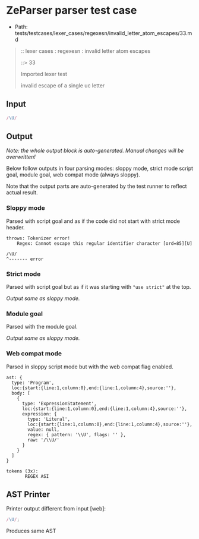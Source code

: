 # ZeParser parser test case

- Path: tests/testcases/lexer_cases/regexesn/invalid_letter_atom_escapes/33.md

> :: lexer cases : regexesn : invalid letter atom escapes
>
> ::> 33
>
> Imported lexer test
>
> invalid escape of a single uc letter


## Input

`````js
/\U/
`````

## Output

_Note: the whole output block is auto-generated. Manual changes will be overwritten!_

Below follow outputs in four parsing modes: sloppy mode, strict mode script goal, module goal, web compat mode (always sloppy).

Note that the output parts are auto-generated by the test runner to reflect actual result.

### Sloppy mode

Parsed with script goal and as if the code did not start with strict mode header.

`````
throws: Tokenizer error!
    Regex: Cannot escape this regular identifier character [ord=85][U]

/\U/
^------- error
`````

### Strict mode

Parsed with script goal but as if it was starting with `"use strict"` at the top.

_Output same as sloppy mode._

### Module goal

Parsed with the module goal.

_Output same as sloppy mode._

### Web compat mode

Parsed in sloppy script mode but with the web compat flag enabled.

`````
ast: {
  type: 'Program',
  loc:{start:{line:1,column:0},end:{line:1,column:4},source:''},
  body: [
    {
      type: 'ExpressionStatement',
      loc:{start:{line:1,column:0},end:{line:1,column:4},source:''},
      expression: {
        type: 'Literal',
        loc:{start:{line:1,column:0},end:{line:1,column:4},source:''},
        value: null,
        regex: { pattern: '\\U', flags: '' },
        raw: '/\\U/'
      }
    }
  ]
}

tokens (3x):
       REGEX ASI
`````


## AST Printer

Printer output different from input [web]:

````js
/\U/;
````

Produces same AST
